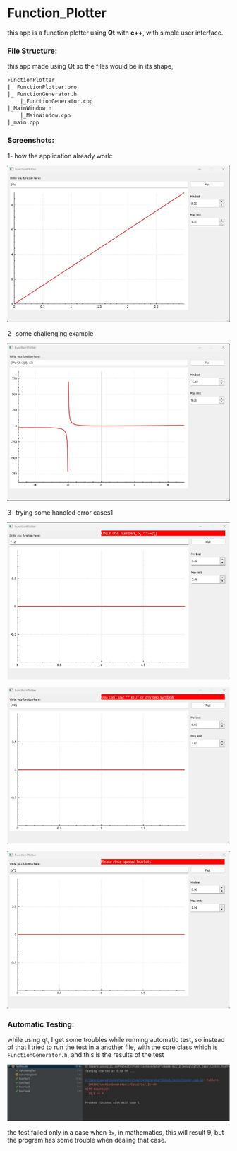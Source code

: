 # Function_Plotter
this app is a function plotter using **Qt** with **c++**, with simple user interface.

### File Structure:

this app made using Qt so the files would be in its shape,

```
FunctionPlotter
|_ FunctionPlotter.pro
|_ FunctionGenerator.h
	|_FunctionGenerator.cpp
|_MainWindow.h
	|_MainWindow.cpp
|_main.cpp
```

### Screenshots:

1- how the application already work:

![2](img/2.jpg)

2- some challenging example

![3](img/3.jpg)

3- trying some handled error cases1

![4](img/4.jpg)

![5](img/5.jpg)

![6](img/6.jpg)

### Automatic Testing:

while using qt, I get some troubles while running automatic test, so instead of that I tried to run the test in a another file, with the core class which is `FunctionGenerator.h`, and this is the results of the test

![1](img/1.jpg)

the test failed only in a case when `3x`, in mathematics, this will result 9, but the program has some trouble when dealing that case.
